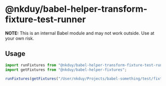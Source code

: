 # @nkduy/babel-helper-transform-fixture-test-runner

**NOTE:** This is an internal Babel module and may not work outside. Use at your own risk.

## Usage

```javascript
import runFixtures from "@nkduy/babel-helper-transform-fixture-test-runner";
import getFixtures from "@nkduy/babel-helper-fixtures";

runFixtures(getFixtures("/User/nkduy/Projects/babel-something/test/fixtures"));
```
